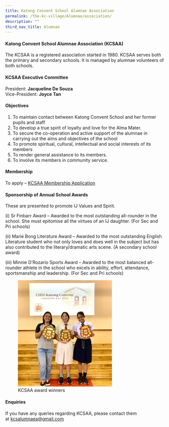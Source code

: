 ```yaml
---
title: Katong Convent School Alumnae Association
permalink: /the-kc-village/Alumnae/association/
description: ""
third_nav_title: Alumnae
---
```

#### Katong Convent School Alumnae Association (KCSAA)

The KCSAA is a registered association started in 1980. KCSAA serves both the primary and secondary schools. It is managed by alumnae volunteers of both schools.

#### KCSAA Executive Committee

President: **Jacqueline De Souza**<br>
Vice-President: **Joyce Tan**

#### Objectives

1.  To maintain contact between Katong Convent School and her former pupils and staff
2.  To develop a true spirit of loyalty and love for the Alma Mater.
3.  To secure the co-operation and active support of the alumnae in carrying out the aims and objectives of the school
4.  To promote spiritual, cultural, intellectual and social interests of its members
5.  To render general assistance to its members.
6.  To involve its members in community service.

#### Membership

To apply – [KCSAA Membership Application](http://tinyurl.com/KCSAAmembership)

#### Sponsorship of Annual School Awards

These are presented to promote IJ Values and Spirit.

(i) Sr Finbarr Award – Awarded to the most outstanding all-rounder in the school. She must epitomise all the virtues of an IJ daughter. (For Sec and Pri schools)

(ii) Marie Bong Literature Award – Awarded to the most outstanding English Literature student who not only loves and does well in the subject but has also contributed to the literary/dramatic arts scene. (A secondary school award)

(iii) Minnie D’Rozario Sports Award – Awarded to the most balanced all-rounder athlete in the school who excels in ability, effort, attendance, sportsmanship and leadership. (For Sec and Pri schools)

<figure>
<img src="/images/KC%20Village/KCSAA_HonoursDay2023.jpeg" style="width:70%">
<figcaption> KCSAA award winners
 </figcaption>
</figure>

#### Enquiries

If you have any queries regarding KCSAA, please contact them at [kcsalumnaea@gmail.com](mailto:kcsalumnaea@gmail.com)